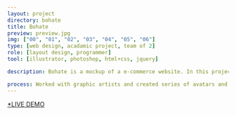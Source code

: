 ```yaml
---
layout: project
directory: bohate
title: Bohate
preview: preview.jpg
img: ["00", "01", "02", "03", "04", "05", "06"]
type: [web design, acadamic project, team of 2]
role: [layout design, programmer]
tool: [illustrator, photoshop, html+css, jquery]

description: Bohate is a mockup of a e-commerce website. In this project, me and my teammate were asked to design a website for a local boat business. The website is coded using basic HTML and CSS with several jQuery plugins. In order to provide optimal viewing experience, the entire website is responsive and can be adapted to any mobile devices.

process: Worked with graphic artists and created series of avatars and sprites. Coded and created a playable game executable using Game Maker. Embedded an original AI system using a combination of different programming languages such as C++, C and Java in Game Maker. Gained knowledge and experience in game design.
---
```


<a class="content-link resume-download" href="/bohate/" target="_blank"><span>\*</span>LIVE DEMO</a>